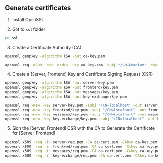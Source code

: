 ## Generate certificates

1. Install OpenSSL

2. Got to `ssl` folder

```sh
cd ssl
```

3. Create a Certificate Authority (CA)

```sh
openssl genpkey -algorithm RSA -out ca-key.pem

openssl req -x509 -new -nodes -key ca-key.pem -subj "/CN=branium" -days 3650 -out ca-cert.pem
```

4. Create a [Server, Frontend] Key and Certificate Signing Request (CSR)

```sh
openssl genpkey -algorithm RSA -out server-key.pem
openssl genpkey -algorithm RSA -out frontend/key.pem
openssl genpkey -algorithm RSA -out messages/key.pem
openssl genpkey -algorithm RSA -out key-exchange/key.pem

openssl req -new -key server-key.pem -subj "/CN=localhost" -out server-req.pem
openssl req -new -key frontend/key.pem -subj "/CN=localhost" -out frontend/req.pem
openssl req -new -key messages/key.pem -subj "/CN=localhost" -out messages/req.pem
openssl req -new -key key-exchange/key.pem -subj "/CN=localhost" -out key-exchange/req.pem
```

5. Sign the [Server, Frontend] CSR with the CA to Generate the Certificate for [Server, Frontend]

```sh
openssl x509 -req -in server-req.pem -CA ca-cert.pem -CAkey ca-key.pem -CAcreateserial -out server-cert.pem -days 3650
openssl x509 -req -in frontend/req.pem -CA ca-cert.pem -CAkey ca-key.pem -CAcreateserial -out frontend/cert.pem -days 3650
openssl x509 -req -in messages/req.pem -CA ca-cert.pem -CAkey ca-key.pem -CAcreateserial -out messages/cert.pem -days 3650
openssl x509 -req -in key-exchange/req.pem -CA ca-cert.pem -CAkey ca-key.pem -CAcreateserial -out key-exchange/cert.pem -days 3650
```
